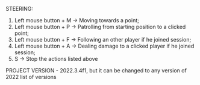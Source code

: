 STEERING:
1. Left mouse button + M -> Moving towards a point;
2. Left mouse button + P -> Patrolling from starting position to a clicked point;
3. Left mouse button + F -> Following an other player if he joined session;
4. Left mouse button + A -> Dealing damage to a clicked player if he joined session;
5. S -> Stop the actions listed above

PROJECT VERSION - 2022.3.4f1, but it can be changed to any version of 2022 list of versions

